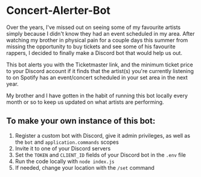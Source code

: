 # Concert-Alerter-Bot
Over the years, I've missed out on seeing some of my favourite artists simply because I didn't know they had an event scheduled in my area. After watching my brother in physical pain for a couple days this summer from missing the opportunity to buy tickets and see some of his favourite rappers, I decided to finally make a Discord bot that would help us out.

This bot alerts you with the Ticketmaster link, and the minimum ticket price to your Discord account if it finds that the artist(s) you're currently listening to on Spotify has an event/concert scheduled in your set area in the next year.

My brother and I have gotten in the habit of running this bot locally every month or so to keep us updated on what artists are performing.

## To make your own instance of this bot:
1. Register a custom bot with Discord, give it admin privileges, as well as the ```bot``` and ```application.commands``` scopes
2. Invite it to one of your Discord servers
3. Set the ```TOKEN``` and ```CLIENT_ID``` fields of your Discord bot in the ```.env``` file
4. Run the code locally with ```node index.js```
5. If needed, change your location with the ```/set``` command

